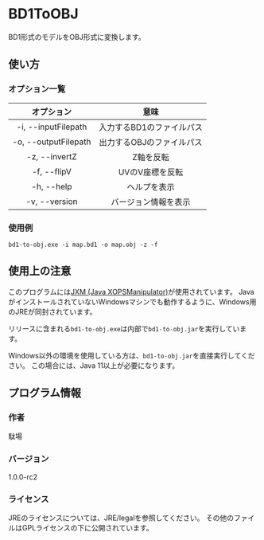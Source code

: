 # BD1ToOBJ

BD1形式のモデルをOBJ形式に変換します。

## 使い方

### オプション一覧

|      オプション      |           意味            |
| :------------------: | :-----------------------: |
| -i, --inputFilepath  | 入力するBD1のファイルパス |
| -o, --outputFilepath | 出力するOBJのファイルパス |
|    -z, --invertZ     |         Z軸を反転         |
|     -f, --flipV      |      UVのV座標を反転      |
|      -h, --help      |       ヘルプを表示        |
|    -v, --version     |   バージョン情報を表示    |

### 使用例

```
bd1-to-obj.exe -i map.bd1 -o map.obj -z -f
```

## 使用上の注意

このプログラムには[JXM (Java XOPSManipulator)](https://github.com/Dabasan/jxm)が使用されています。
JavaがインストールされていないWindowsマシンでも動作するように、Windows用のJREが同封されています。

リリースに含まれる`bd1-to-obj.exe`は内部で`bd1-to-obj.jar`を実行しています。

Windows以外の環境を使用している方は、`bd1-to-obj.jar`を直接実行してください。
この場合には、Java 11以上が必要になります。

## プログラム情報

### 作者

駄場

### バージョン

1.0.0-rc2

### ライセンス

JREのライセンスについては、JRE/legalを参照してください。
その他のファイルはGPLライセンスの下に公開されています。

